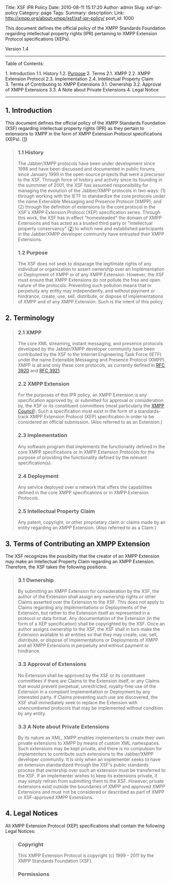 Title: XSF IPR Policy
Date: 2010-08-11 15:17:20
Author: admin
Slug: xsf-ipr-policy
Category: page
Tags: 
Summary: description:
Link: http://xmpp.org/about-xmpp/xsf/xsf-ipr-policy/
post_id: 1000


This document defines the official policy of the XMPP Standards Foundation regarding intellectual property rights (IPR) pertaining to XMPP Extension Protocol specifications (XEPs).

Version 1.4

* * *

Table of Contents:

1. Introduction
1.1. History
1.2. [Purpose](l#intro-role)
2. Terms
2.1. XMPP
2.2. XMPP Extension Protocol
2.3. Implementation
2.4. Intellectual Property Claim
3. Terms of Contributing to XMPP Extensions
3.1. Ownership
3.2. Approval of XMPP Extensions
3.3. A Note about Private Extensions
4. Legal Notice

* * *

## 1. Introduction

This document defines the official policy of the XMPP Standards Foundation (XSF) regarding intellectual property rights (IPR) as they pertain to extensions to XMPP in the form of XMPP Extension Protocol specifications (XEPs). [[1](/extensions/ipr-policy.shtml#note1)]

> ### 1.1 History
>
> The Jabber/XMPP protocols have been under development since 1998 and have been discussed and documented in public forums since January 1999 in the open-source projects that were a precursor to the XSF. Through force of history and activity since its founding in the summmer of 2001, the XSF has assumed responsibility for managing the evolution of the Jabber/XMPP protocols in two ways: (1) through working with the IETF to standardize the core protocols under the name Extensible Messaging and Presence Protocol (XMPP); and (2) through the definition of extensions to the core protocol in the XSF's XMPP Extension Protocol (XEP) specification series. Through this work, the XSF has in effect "homesteaded" the domain of XMPP Extensions and has acted as a trusted third party or "intellectual property conservancy" [[2](/extensions/ipr-policy.shtml#note2)] to which new and established participants in the Jabber/XMPP developer community have entrusted their XMPP Extensions.
>
> ### 1.2 Purpose
>
> The XSF does not seek to disparage the legitimate rights of any individual or organization to assert ownership over an Implementation or Deployment of XMPP or of any XMPP Extension. However, the XSF must ensure that XMPP Extensions do not pollute the free and open nature of the protocols. Preventing such pollution means that in perpetuity any entity may independently, and without payment or hindrance, create, use, sell, distribute, or dispose of implementations of XMPP and of any XMPP Extension. Such is the intent of this policy.

## 2. Terminology

> ### 2.1 XMPP
>
> The core XML streaming, instant messaging, and presence protocols developed by the Jabber/XMPP developer community have been contributed by the XSF to the Internet Engineering Task Force (IETF) under the name Extensible Messaging and Presence Protocol (XMPP). XMPP is all and only these core protocols, as currently defined in [RFC 3920](http://www.ietf.org/rfc/rfc3920.txt) and [RFC 3921](http://www.ietf.org/rfc/rfc3921.txt).
>
> ### 2.2 XMPP Extension
>
> For the purposes of this IPR policy, an XMPP Extension is any specification approved by, or submitted for approval or consideration by, the XSF or its constituent committees (most particularly the [XMPP Council](/council/)). Such a specification must exist in the form of a standards-track XMPP Extension Protocol (XEP) specification in order to be considered an official submission. (Also referred to as an Extension.)
>
> ### 2.3 Implementation
>
> Any software program that implements the functionality defined in the core XMPP specifications or in XMPP Extension Protocols for the purpose of providing the functionality defined by the relevant specification(s).
>
> ### 2.4 Deployment
>
> Any service deployed over a network that offers the capabilities defined in the core XMPP specifications or in XMPP Extension Protocols.
>
> ### 2.5 Intellectual Property Claim
>
> Any patent, copyright, or other proprietary claim or claims made by an entity regarding an XMPP Extension. (Also referred to as a Claim.)

## 3. Terms of Contributing an XMPP Extension

The XSF recognizes the possibility that the creator of an XMPP Extension may make an Intellectual Property Claim regarding an XMPP Extension. Therefore, the XSF takes the following positions:

> ### 3.1 Ownership
>
> By submitting an XMPP Extension for consideration by the XSF, the author of the Extension shall assign any ownership rights or other Claims asserted over the Extension to the XSF. This does not apply to Claims regarding any Implementations or Deployments of the Extension, but rather to the Extension itself as represented in a protocol or data format. Any documentation of the Extension (in the form of a XEP specification) shall be copyrighted by the XSF. Once an author assigns ownership to the XSF, the XSF shall in turn make the Extension available to all entities so that they may create, use, sell, distribute, or dispose of Implementations or Deployments of XMPP and all XMPP Extensions in perpetuity and without payment or hindrance.
>
> ### 3.3 Approval of Extensions
>
> No Extension shall be approved by the XSF or its constituent committees if there are Claims to the Extension itself, or any Claims that would prevent perpetual, unrestricted, royalty-free use of the Extension in a compliant Implementation or Deployment by any interested party. If Claims preventing such use are discovered, the XSF shall immediately seek to replace the Extension with unencumbered protocols that may be implemented without condition by any entity.
>
> ### 3.3 A Note about Private Extensions
>
> By its nature as XML, XMPP enables implementers to create their own private extensions to XMPP by means of custom XML namespaces. Such extensions may be kept private, and there is no compulsion for implementers to contribute such extensions to the Jabber/XMPP developer community. It is only when an implementer seeks to have an extension standardized through the XSF's public standards process that ownership over such an extension must be transferred to the XSF. If an implementer wishes to keep its extensions private, it may simply refrain from submitting them to the XSF. However, private extensions exist outside the boundaries of XMPP and approved XMPP Extensions and must not be considered or described as part of XMPP or XSF-approved XMPP Extensions.

## 4. Legal Notices

All XMPP Extension Protocol (XEP) specifications shall contain the following Legal Notices:

> ### Copyright
>
> This XMPP Extension Protocol is copyright (c) 1999 - 2011 by the XMPP Standards Foundation (XSF).
>
> ### Permissions
